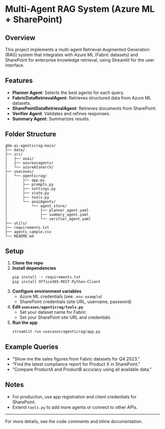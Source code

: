 # Multi-Agent RAG System (Azure ML + SharePoint)

## Overview
This project implements a multi-agent Retrieval-Augmented Generation (RAG) system that integrates with Azure ML (Fabric datasets) and SharePoint for enterprise knowledge retrieval, using Streamlit for the user interface.

## Features
- **Planner Agent**: Selects the best agents for each query.
- **FabricDataRetrievalAgent**: Retrieves structured data from Azure ML datasets.
- **SharePointDataRetrievalAgent**: Retrieves documents from SharePoint.
- **Verifier Agent**: Validates and refines responses.
- **Summary Agent**: Summarizes results.

## Folder Structure
```
gbb-ai-agenticrag-main/
├── data/
├── src/
│   ├── aoai/
│   ├── azureaiagents/
│   └── azureAIsearch/
├── usecases/
│   └── agenticrag/
│       ├── app.py
│       ├── prompts.py
│       ├── settings.py
│       ├── state.py
│       ├── tools.py
│       └── aoaiAgents/
│           └── agent_store/
│               ├── planner_agent.yaml
│               ├── summary_agent.yaml
│               └── verifier_agent.yaml
├── utils/
├── requirements.txt
├── agents_sample.csv
└── README.md
```

## Setup
1. **Clone the repo**
2. **Install dependencies**
   ```sh
   pip install -r requirements.txt
   pip install Office365-REST-Python-Client
   ```
3. **Configure environment variables**
   - Azure ML credentials (see `.env.example`)
   - SharePoint credentials (site URL, username, password)
4. **Edit `usecases/agenticrag/tools.py`**
   - Set your dataset name for Fabric
   - Set your SharePoint site URL and credentials
5. **Run the app**
   ```sh
   streamlit run usecases/agenticrag/app.py
   ```

## Example Queries
- "Show me the sales figures from Fabric datasets for Q4 2023."
- "Find the latest compliance report for Product X in SharePoint."
- "Compare ProductA and ProductB accuracy using all available data."

## Notes
- For production, use app registration and client credentials for SharePoint.
- Extend `tools.py` to add more agents or connect to other APIs.

---
For more details, see the code comments and inline documentation.
